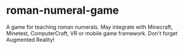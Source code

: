 # roman-numeral-game
A game for teaching roman numerals. May integrate with Minecraft, Minetest, ComputerCraft, VR or mobile game framework.
Don't forget Augmented Reality! 
